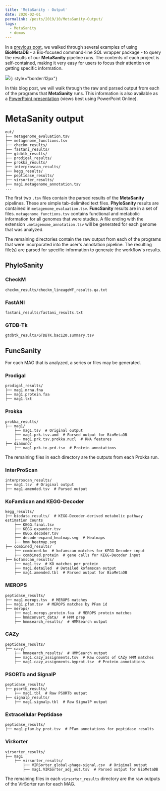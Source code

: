 ```yaml
---
title: 'MetaSanity - Output'
date: 2020-02-01
permalink: /posts/2019/10/MetaSanity-Output/
tags:
  - MetaSanity
  - demos
---
```


In a [previous post](https://cjneely10.github.io/posts/2019/10/MetaSanity-Demo-BioMetaDB/), we walked through several examples of using **BioMetaDB** - a Bio-focused command-line SQL wrapper package - to query the results of our **MetaSanity** pipeline runs. The contents of each project is self-contained, making it very easy for users to focus their attention on getting specific information.

![](https://cjneely10.github.io/files/Figure1-Workflow.png){: style="border:12px"}

In this blog post, we will walk through the raw and parsed output from each of the programs that **MetaSanity** runs. This information is also available as a [PowerPoint presentation](https://1drv.ms/p/s!AliNbVaBWXheiagJZmV_9pGlzOoXYw) (views best using PowerPoint Online).

# MetaSanity output

<pre><code>out/
├── metagenome_evaluation.tsv
├── metagenome_functions.tsv
├── checkm_results/
├── fastani_results/
├── gtdbtk_results/
├── prodigal_results​/
├── prokka_results​/
├── interproscan_results​/
├── kegg_results​/
├── peptidase_results​/
├── virsorter_results/
├── mag1.metagenome_annotation.tsv
...</code></pre>

The first two `.tsv` files contain the parsed results of the **MetaSanity** pipelines. These are simple tab-delimited text files. **PhyloSanity** results are contained in `metagenome_evaluation.tsv`. **FuncSanity** results are in a set of files. `metagenome_functions.tsv` contains functional and metabolic information for all genomes that were studies. A file ending with the extension `.metagenome_annotation.tsv` will be generated for each genome that was analyzed.

The remaining directories contain the raw output from each of the programs that were incorporated into the user's annotation pipeline. The resulting file(s) are parsed for specific information to generate the workflow's results.

## PhyloSanity

### CheckM

`checkm_results/checkm_lineageWF_results.qa.txt`

### FastANI

`fastani_results/fastani_results.txt`

### GTDB-Tk

`gtdbtk_results/GTDBTK.bac120.summary.tsv`


## FuncSanity

For each MAG that is analyzed, a series or files may be generated.

### Prodigal

<pre><code>prodigal_results/
├── mag1.mrna.fna
├── mag1.protein.faa
├── mag1.txt</code></pre>

### Prokka

<pre><code>prokka_results/
├── mag1/
	├── mag1.tsv  # Original output
	├── mag1.prk.tsv.amd  # Parsed output for BioMetaDB
	├── mag1.prk.tsv.prokka.nucl  # RNA features
├── diamond/
	├── mag1.prk-to-prd.tsv  # Protein annotations</code></pre>

The remaining files in each directory are the outputs from each Prokka run.

### InterProScan

<pre><code>interproscan_results/
├── mag1.tsv  # Original output
├── mag1.amended.tsv  # Parsed output</code></pre>


### KoFamScan and KEGG-Decoder

<pre><code>kegg_results/
├── biodata_results/  # KEGG-Decoder-derived metabolic pathway estimation counts
	├── KEGG.final.tsv
	├── KEGG.expander.tsv 
	├── KEGG.decoder.tsv  
	├── decode-expand_heatmap.svg  # Heatmaps
	├── hmm_heatmap.svg
├── combined_results/
	├── combined.ko  # kofamscan matches for KEGG-Decoder input
	├── combined.protein  # gene calls for KEGG-Decoder input
├── kofamscan_results/
	├── mag1.tsv  # KO matches per protein
	├── mag1.detailed  # Detailed kofamscan output
	├── mag1.amended.tbl  # Parsed output for BioMetaDB</code></pre>

### MEROPS

<pre><code>peptidase_results/
├── mag1.merops.tsv  # MEROPS matches
├── mag1.pfam.tsv  # MEROPS matches by PFam id
├── merops/
	├── mag1.merops.protein.faa  # MEROPS protein matches
	├── hmmconvert_data/  # HMM prep
	├── hmmsearch_results/  # HMMSearch output</code></pre>

### CAZy

<pre><code>peptidase_results/
├── cazy/
	├── hmmsearch_results/  # HMMSearch output
	├── mag1.cazy_assignments.tsv  # Raw counts of CAZy HMM matches
	├── mag1.cazy_assignments.byprot.tsv  # Protein annotations</code></pre>

### PSORTb and SignalP

<pre><code>peptidase_results/
├── psortb_results/
	├── mag1.tbl  # Raw PSORTb output
├── signalp_results/
	├── mag1.signalp.tbl  # Raw SignalP output</code></pre>

### Extracellular Peptidase

<pre><code>peptidase_results/
├── mag1.pfam.by_prot.tsv  # PFam annotations for peptidase results</code></pre>

### VirSorter

<pre><code>virsorter_results/
├── mag1
	├── virsorter_results/
		├── VIRSorter_global-phage-signal.csv  # Original output
		├── mag1.VIRSorter_adj_out.tsv  # Parsed output for BioMetaDB</code></pre>

The remaining files in each `virsorter_results` directory are the raw outputs of the VirSorter run for each MAG.
